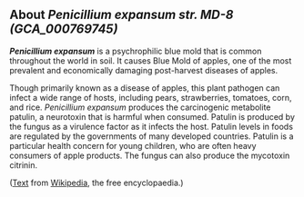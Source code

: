 About *Penicillium expansum str. MD-8 (GCA\_000769745)* 
-------------------------------------------------------



***Penicillium expansum*** is a psychrophilic blue mold that is common
throughout the world in soil. It causes Blue Mold of apples, one of the
most prevalent and economically damaging post-harvest diseases of
apples.

Though primarily known as a disease of apples, this plant pathogen can
infect a wide range of hosts, including pears, strawberries, tomatoes,
corn, and rice. *Penicillium expansum* produces the carcinogenic
metabolite patulin, a neurotoxin that is harmful when consumed. Patulin
is produced by the fungus as a virulence factor as it infects the host.
Patulin levels in foods are regulated by the governments of many
developed countries. Patulin is a particular health concern for young
children, who are often heavy consumers of apple products. The fungus
can also produce the mycotoxin citrinin.

([Text](http://en.wikipedia.org/wiki/Penicillium_expansum) from
[Wikipedia](http://en.wikipedia.org/), the free encyclopaedia.)
